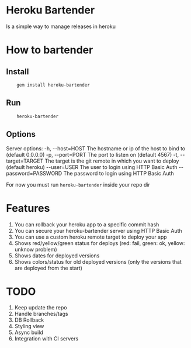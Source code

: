 # Heroku Bartender
Is a simple way to manage releases in heroku

# How to bartender
## Install
        gem install heroku-bartender
## Run
        heroku-bartender
## Options
Server options:
    -h, --host=HOST                  The hostname or ip of the host to bind to (default 0.0.0.0)
    -p, --port=PORT                  The port to listen on (default 4567)
    -t, --target=TARGET              The target is the git remote in which you want to deploy (default heroku)
        --user=USER                  The user to login using HTTP Basic Auth
        --password=PASSWORD          The password to login using HTTP Basic Auth


For now you must run `heroku-bartender` inside your repo dir
# Features
1. You can rollback your heroku app to a specific commit hash
2. You can secure your heroku-bartender server using HTTP Basic Auth
3. You can use a custom heroku remote target to deploy your app
4. Shows red/yellow/green status for deploys (red: fail, green: ok, yellow: unknow problem)
5. Shows dates for deployed versions
6. Shows colors/status for old deployed versions (only the versions that are deployed from the start)

# TODO
1. Keep update the repo
2. Handle branches/tags
3. DB Rollback
4. Styling view
5. Async build
6. Integration with CI servers

